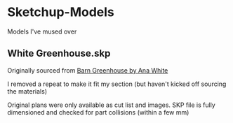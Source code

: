 # Sketchup-Models
Models I've mused over

## White Greenhouse.skp

Originally sourced from [Barn Greenhouse by Ana White](https://www.thespruce.com/free-greenhouse-plans-1357126)

I removed a repeat to make it fit my section (but haven't kicked off sourcing the materials) 

Original plans were only available as cut list and images. SKP file is fully dimensioned and checked for part collisions (within a few mm)
